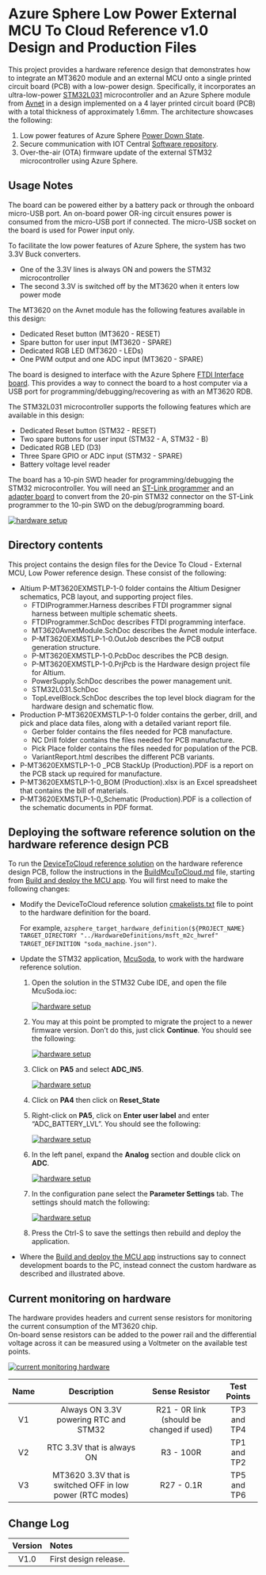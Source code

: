# Azure Sphere Low Power External MCU To Cloud Reference v1.0 Design and Production Files

This project provides a hardware reference design that demonstrates how to integrate an MT3620 module and an external MCU onto a single printed circuit board (PCB) with a low-power design.  Specifically, it incorporates an ultra-low-power [STM32L031](https://www.st.com/en/microcontrollers-microprocessors/stm32l031k6.html) microcontroller and an Azure Sphere module from [Avnet](https://www.avnet.com/shop/us/products/avnet-engineering-services/aes-ms-mt3620-m-g-tr-3074457345641969195/) in a design implemented on a 4 layer printed circuit board (PCB) with a total thickness of approximately 1.6mm. The architecture showcases the following:

1. Low power features of Azure Sphere [Power Down State](https://docs.microsoft.com/azure-sphere/app-development/power-down).
2. Secure communication with IOT Central [Software repository](https://docs.microsoft.com/azure/iot-central/core/overview-iot-central).
3. Over-the-air (OTA) firmware update of the external STM32 microcontroller using Azure Sphere.

## Usage Notes

The board can be powered either by a battery pack or through the onboard micro-USB port. An on-board power OR-ing circuit ensures power is consumed from the micro-USB port if connected. The micro-USB socket on the board is used for Power input only.

To facilitate the low power features of Azure Sphere, the system has two 3.3V Buck converters.

- One of the 3.3V lines is always ON and powers the STM32 microcontroller
- The second 3.3V is switched off by the MT3620 when it enters low power mode

The MT3620 on the Avnet module has the following features available in this design:

- Dedicated Reset button (MT3620 - RESET)
- Spare button for user input (MT3620 - SPARE)
- Dedicated RGB LED (MT3620 - LEDs)
- One PWM output and one ADC input (MT3620 - SPARE)

The board is designed to interface with the Azure Sphere [FTDI Interface board](https://github.com/Azure/azure-sphere-hardware-designs/tree/master/P-FTINT-1-1). This provides a way to connect the board to a host computer via a USB port for programming/debugging/recovering as with an MT3620 RDB.

The STM32L031 microcontroller supports the following features which are available in this design:

- Dedicated Reset button (STM32 - RESET)
- Two spare buttons for user input (STM32 - A, STM32 - B)
- Dedicated RGB LED (D3)
- Three Spare GPIO or ADC input (STM32 - SPARE)
- Battery voltage level reader

The board has a 10-pin SWD header for programming/debugging the STM32 microcontroller. You will need an [ST-Link programmer]( https://www.st.com/en/development-tools/st-link-v2.html) and an [adapter board](https://www.olimex.com/Products/ARM/JTAG/ARM-JTAG-20-10/) to convert from the 20-pin STM32 connector on the ST-Link programmer to the 10-pin SWD on the debug/programming board.

[ ![hardware setup](./media/P-MT3620EXMSTLP-1-0-hardware-setup.png) ](./media/P-MT3620EXMSTLP-1-0-hardware-setup-5X.png#lightbox)

## Directory contents

This project contains the design files for the Device To Cloud - External MCU, Low Power reference design. These consist of the following:

- Altium P-MT3620EXMSTLP-1-0  folder contains the Altium Designer schematics, PCB layout, and supporting project files.
  - FTDIProgrammer.Harness      describes FTDI programmer signal harness between multiple schematic sheets.
  - FTDIProgrammer.SchDoc       describes FTDI programming interface.
  - MT3620AvnetModule.SchDoc    describes the Avnet module interface.     
  - P-MT3620EXMSTLP-1-0.OutJob  describes the PCB output generation structure.   
  - P-MT3620EXMSTLP-1-0.PcbDoc  describes the PCB design.
  - P-MT3620EXMSTLP-1-0.PrjPcb  is the Hardware design project file for Altium.
  - PowerSupply.SchDoc          describes the power management unit.       
  - STM32L031.SchDoc               
  - TopLevelBlock.SchDoc          describes the top level block diagram for the hardware design and schematic flow.   
- Production P-MT3620EXMSTLP-1-0  folder contains the gerber, drill, and pick and place data files, along with a detailed variant report file.
   - Gerber                       folder contains the files needed for PCB manufacture.
   - NC Drill                     folder contains the files needed for PCB manufacture.
   - Pick Place                   folder contains the files needed for population of the PCB.
   - VariantReport.html           describes the different PCB variants.
- P-MT3620EXMSTLP-1-0 _PCB StackUp (Production).PDF        is a report on the PCB stack up required for manufacture.
- P-MT3620EXMSTLP-1-0_BOM (Production).xlsx                is an Excel spreadsheet that contains the bill of materials.
- P-MT3620EXMSTLP-1-0_Schematic (Production).PDF           is a collection of the schematic documents in PDF format.

## Deploying the software reference solution on the hardware reference design PCB

To run the [DeviceToCloud reference solution](https://github.com/Azure/azure-sphere-samples/tree/master/Samples/DeviceToCloud) on the hardware reference design PCB, follow the instructions in the [BuildMcuToCloud.md](https://github.com/Azure/azure-sphere-samples/blob/master/Samples/DeviceToCloud/ExternalMcuLowPower/BuildMcuToCloud.md) file, starting from [Build and deploy the MCU app](https://github.com/Azure/azure-sphere-samples/blob/master/Samples/DeviceToCloud/ExternalMcuLowPower/BuildMcuToCloud.md#build-and-deploy-the-mcu-app). You will first need to make the following changes:

- Modify the DeviceToCloud reference solution [cmakelists.txt](https://github.com/Azure/azure-sphere-samples/tree/master/Samples/DeviceToCloud/ExternalMcuLowPower/AzureSphere_HighLevelApp) file to point to the hardware definition for the board.

    For example, `azsphere_target_hardware_definition(${PROJECT_NAME} TARGET_DIRECTORY "../HardwareDefinitions/msft_m2c_hwref" TARGET_DEFINITION "soda_machine.json")`.

- Update the STM32 application, [McuSoda](https://github.com/Azure/azure-sphere-samples/tree/master/Samples/DeviceToCloud/ExternalMcuLowPower/McuSoda), to work with the hardware reference solution.

   1. Open the solution in the STM32 Cube IDE, and open the file McuSoda.ioc:
      
      [ ![hardware setup](./media/Picture1.png) ](./media/Picture1.png#lightbox)
   
   1. You may at this point be prompted to migrate the project to a newer firmware version. Don’t do this, just click **Continue**. You should see the following:
   
      [ ![hardware setup](./media/Picture2.png) ](./media/Picture2.png#lightbox)

   1. Click on **PA5** and select **ADC_IN5**.
   
      [ ![hardware setup](./media/Picture3.png) ](./media/Picture3.png#lightbox)

   1. Click on **PA4** then  click on **Reset_State**
   1. Right-click on **PA5**, click on **Enter user label** and enter “ADC_BATTERY_LVL”. You should see the following:
   
      [ ![hardware setup](./media/Picture4.png) ](./media/Picture4.png#lightbox)

   1. In the left panel, expand the **Analog** section and double click on **ADC**.
   
      [ ![hardware setup](./media/Picture5.png) ](./media/Picture5.png#lightbox)

   1. In the configuration pane select the **Parameter Settings** tab. The settings should match the following:
   
        [ ![hardware setup](./media/Picture6.png) ](./media/Picture6.png#lightbox)

   1. Press the Ctrl-S to save the settings then rebuild and deploy the application.

- Where the [Build and deploy the MCU app](https://github.com/Azure/azure-sphere-samples/blob/master/Samples/DeviceToCloud/ExternalMcuLowPower/BuildMcuToCloud.md#build-and-deploy-the-mcu-app) instructions say to connect development boards to the PC, instead connect the custom hardware as described and illustrated above.

## Current monitoring on hardware
The hardware provides headers and current sense resistors for monitoring the current consumption of the MT3620 chip.  
On-board sense resistors can be added to the power rail and the differential voltage across it can be measured using a Voltmeter on the available test points.

[![current monitoring hardware](./media/PowerMeasurement.png)](./media/PowerMeasurement.png#lightbox)

| Name        | Description           | Sense Resistor  | Test Points |
| :-------------: |:-------------:| :-----:| :-----: |
| V1      | Always ON 3.3V powering RTC and STM32 | R21 - 0R link  (should be changed if used) |TP3 and TP4 |
| V2      | RTC 3.3V that is always ON |R3 - 100R |   TP1 and TP2 |
| V3 | MT3620 3.3V that is switched OFF in low power (RTC modes) | R27 - 0.1R |TP5 and TP6 |

## Change Log

| Version | Notes                   |
| :-------: | :----------------------- |
| V1.0    | First design release. |




